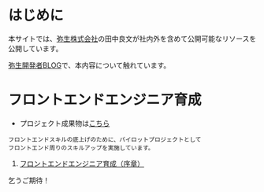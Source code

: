# はじめに
本サイトでは、[弥生株式会社](http://www.yayoi-kk.co.jp)の田中良文が社内外を含めて公開可能なリソースを公開しています。

[弥生開発者BLOG](http://tech.yayoi-kk.co.jp)で、本内容について触れています。

# フロントエンドエンジニア育成
+ プロジェクト成果物は[こちら](https://github.com/ykk-yos1982/yayoi/tree/master/トレーニング実施/20170223_20170316)
```
フロントエンドスキルの底上げのために、パイロットプロジェクトとして
フロントエンド周りのスキルアップを実施しています。
```
1. [フロントエンドエンジニア育成（序章）](http://tech.yayoi-kk.co.jp/entry/2017/03/01/120000)

乞うご期待！
